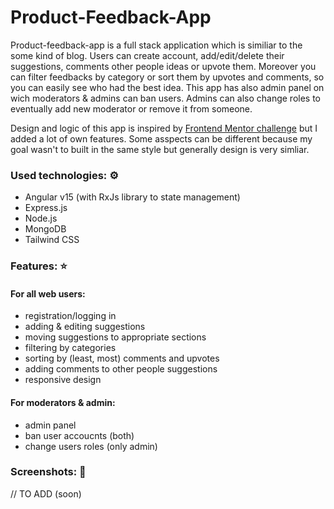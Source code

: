 # Product-Feedback-App

Product-feedback-app is a full stack application which is similiar to the some kind of blog. Users can create account, add/edit/delete their suggestions, comments other people ideas or upvote them. Moreover you can filter feedbacks by category or sort them by upvotes and comments, so you can easily see who had the best idea. This app has also admin panel on wich moderators & admins can ban users. Admins can also change roles to eventually add new moderator or remove it from someone.

Design and logic of this app is inspired by [Frontend Mentor challenge](https://www.frontendmentor.io/challenges/product-feedback-app-wbvUYqjR6) but I added a lot of own features. Some asspects can be different because my goal wasn't to built in the same style but generally design is very simliar.

### Used technologies: ⚙️
- Angular v15 (with RxJs library to state management)
- Express.js
- Node.js
- MongoDB
- Tailwind CSS

### Features: ⭐
#### For all web users:
- registration/logging in
- adding & editing suggestions
- moving suggestions to appropriate sections 
- filtering by categories
- sorting by (least, most) comments and upvotes
- adding comments to other people suggestions
- responsive design
#### For moderators & admin:
- admin panel
- ban user accoucnts (both)
- change users roles (only admin)

### Screenshots: 📓
// TO ADD (soon)
